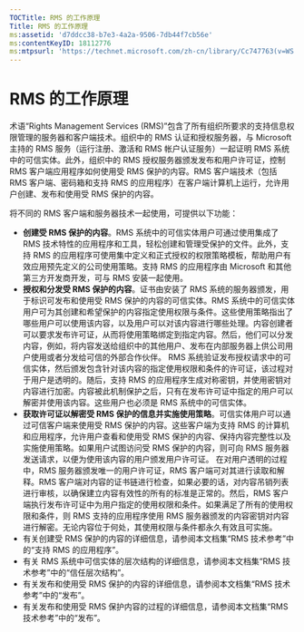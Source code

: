 ```yaml
---
TOCTitle: RMS 的工作原理
Title: RMS 的工作原理
ms:assetid: 'd7ddcc38-b7e3-4a2a-9506-7db44f7cb56e'
ms:contentKeyID: 18112776
ms:mtpsurl: 'https://technet.microsoft.com/zh-cn/library/Cc747763(v=WS.10)'
---
```


RMS 的工作原理
==============

术语“Rights Management Services (RMS)”包含了所有组织所要求的支持信息权限管理的服务器和客户端技术。组织中的 RMS 认证和授权服务器，与 Microsoft 主持的 RMS 服务（运行注册、激活和 RMS 帐户认证服务）一起证明 RMS 系统中的可信实体。此外，组织中的 RMS 授权服务器颁发发布和用户许可证，控制 RMS 客户端应用程序如何使用受 RMS 保护的内容。RMS 客户端技术（包括 RMS 客户端、密码箱和支持 RMS 的应用程序）在客户端计算机上运行，允许用户创建、发布和使用受 RMS 保护的内容。

将不同的 RMS 客户端和服务器技术一起使用，可提供以下功能：

-   **创建受 RMS 保护的内容**。RMS 系统中的可信实体用户可通过使用集成了 RMS 技术特性的应用程序和工具，轻松创建和管理受保护的文件。此外，支持 RMS 的应用程序可使用集中定义和正式授权的权限策略模板，帮助用户有效应用预先定义的公司使用策略。支持 RMS 的应用程序由 Microsoft 和其他第三方开发商开发，可与 RMS 安装一起使用。
-   **授权和分发受 RMS 保护的内容**。证书由安装了 RMS 系统的服务器颁发，用于标识可发布和使用受 RMS 保护的内容的可信实体。RMS 系统中的可信实体用户可为其创建和希望保护的内容指定使用权限与条件。这些使用策略指出了哪些用户可以使用该内容，以及用户可以对该内容进行哪些处理。内容创建者可以要求发布许可证，从而将使用策略绑定到指定内容。然后，他们可以分发内容，例如，将内容发送给组织中的其他用户、发布在内部服务器上供公司用户使用或者分发给可信的外部合作伙伴。
    RMS 系统验证发布授权请求中的可信实体，然后颁发包含针对该内容的指定使用权限和条件的许可证，该过程对于用户是透明的。随后，支持 RMS 的应用程序生成对称密钥，并使用密钥对内容进行加密。内容被此机制保护之后，只有在发布许可证中指定的用户可以解密并使用该内容。这些用户也必须是 RMS 系统中的可信实体。
-   **获取许可证以解密受 RMS 保护的信息并实施使用策略**。可信实体用户可以通过可信客户端来使用受 RMS 保护的内容。这些客户端为支持 RMS 的计算机和应用程序，允许用户查看和使用受 RMS 保护的内容、保持内容完整性以及实施使用策略。如果用户试图访问受 RMS 保护的内容，则可向 RMS 服务器发送请求，以便为使用该内容的用户颁发用户许可证。
    在对用户透明的过程中，RMS 服务器颁发唯一的用户许可证，RMS 客户端可对其进行读取和解释。RMS 客户端对内容的证书链进行检查，如果必要的话，对内容吊销列表进行审核，以确保建立内容有效性的所有的标准是正常的。然后，RMS 客户端执行发布许可证中为用户指定的使用权限和条件。如果满足了所有的使用权限和条件，则 RMS 支持的应用程序使用 RMS 服务器颁发的内容密钥对内容进行解密。无论内容位于何处，其使用权限与条件都永久有效且可实施。
-   有关创建受 RMS 保护的内容的详细信息，请参阅本文档集“RMS 技术参考”中的“支持 RMS 的应用程序”。
-   有关 RMS 系统中可信实体的层次结构的详细信息，请参阅本文档集“RMS 技术参考”中的“信任层次结构”。
-   有关发布和使用受 RMS 保护的内容的详细信息，请参阅本文档集“RMS 技术参考”中的“发布”。
-   有关发布和使用受 RMS 保护内容的过程的详细信息，请参阅本文档集“RMS 技术参考”中的“发布”。
